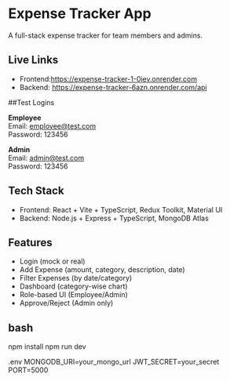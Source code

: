 # Expense Tracker App

A full-stack expense tracker for team members and admins.

## Live Links

- Frontend:https://expense-tracker-1-0iev.onrender.com  
- Backend: https://expense-tracker-6azn.onrender.com/api

##Test Logins

**Employee**  
Email: employee@test.com  
Password: 123456

**Admin**  
Email: admin@test.com  
Password: 123456

## Tech Stack

- Frontend: React + Vite + TypeScript, Redux Toolkit, Material UI
- Backend: Node.js + Express + TypeScript, MongoDB Atlas

## Features
- Login (mock or real)
- Add Expense (amount, category, description, date)
- Filter Expenses (by date/category)
- Dashboard (category-wise chart)
- Role-based UI (Employee/Admin)
- Approve/Reject (Admin only)

## bash 
npm install
npm run dev

.env
MONGODB_URI=your_mongo_url
JWT_SECRET=your_secret
PORT=5000

